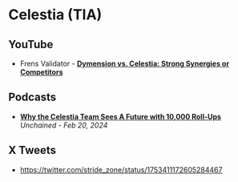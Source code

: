 # Celestia (TIA)

## YouTube
- Frens Validator - [**Dymension vs. Celestia: Strong Synergies or Competitors**](https://www.youtube.com/watch?v=kHirt1MgoS4)

## Podcasts
- [**Why the Celestia Team Sees A Future with 10,000 Roll-Ups**](https://www.youtube.com/watch?v=kjSGqVbX4t8)
  <br/>_Unchained - Feb 20, 2024_

## X Tweets
- https://twitter.com/stride_zone/status/1753411172605284467
